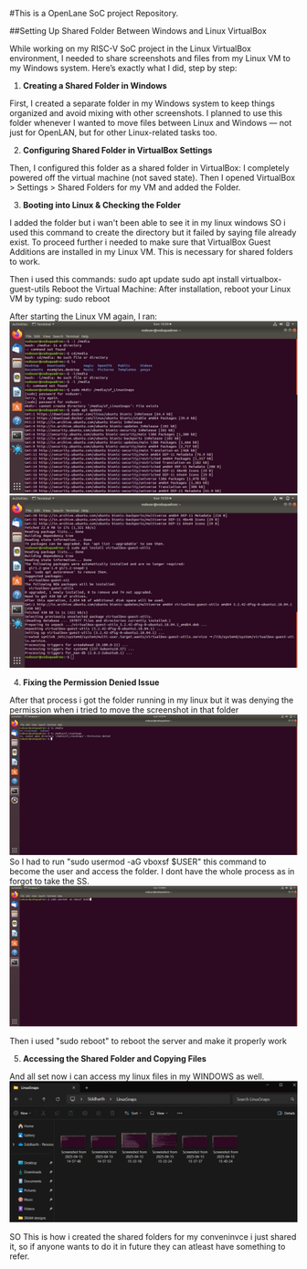 #This is a OpenLane SoC project Repository.

##Setting Up Shared Folder Between Windows and Linux VirtualBox

While working on my RISC-V SoC project in the Linux VirtualBox environment, I needed to share screenshots and files from my Linux VM to my Windows system. Here’s exactly what I did, step by step:

1. __Creating a Shared Folder in Windows__
   
First, I created a separate folder in my Windows system to keep things organized and avoid mixing with other screenshots.
I planned to use this folder whenever I wanted to move files between Linux and Windows — not just for OpenLAN, but for other Linux-related tasks too.

2. __Configuring Shared Folder in VirtualBox Settings__
   
Then, I configured this folder as a shared folder in VirtualBox:
I completely powered off the virtual machine (not saved state).
Then I opened VirtualBox > Settings > Shared Folders for my VM and added the Folder.

3. __Booting into Linux & Checking the Folder__

I added the folder but i wan't been able to see it in my linux windows 
SO i used this command to create the directory but it failed by saying file already exist.
To proceed further i needed to make sure that VirtualBox Guest Additions are installed in my Linux VM. This is necessary for shared folders to work.

Then i used this commands:
sudo apt update
sudo apt install virtualbox-guest-utils
Reboot the Virtual Machine: After installation, reboot your Linux VM by typing:
sudo reboot
   
After starting the Linux VM again, I ran:
![Alt text](linux_images/img4.png)
![Alt text](linux_images/img3.png)

4. __Fixing the Permission Denied Issue__

After that process i got the folder running in my linux but it was denying the permission when i tried to move the screenshot in that folder
![Alt text](linux_images/img2.png)
So I had to run "sudo usermod -aG vboxsf $USER" this command to become the user and access the folder. I dont have the whole process as in forgot to take the SS.
![Alt text](linux_images/img1.png)

Then i used "sudo reboot"
to reboot the server and make it properly work

5. __Accessing the Shared Folder and Copying Files__

And all set now i can access my linux files in my WINDOWS as well.
![Alt text](linux_images/img5.png)

SO This is how i created the shared folders for my conveninvce i just shared it, so if anyone wants to do it in future they can atleast have something to refer.


